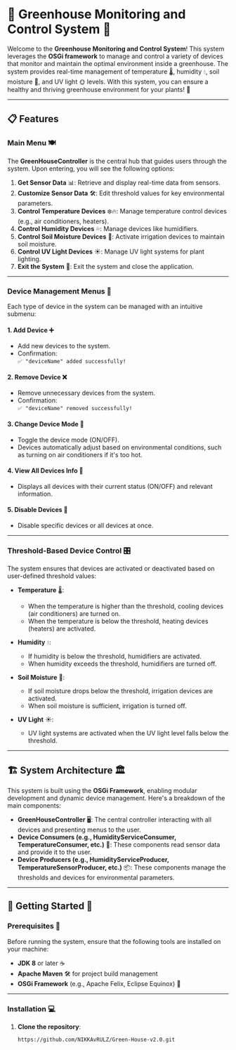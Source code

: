 # 🌱 Greenhouse Monitoring and Control System 🌿

Welcome to the **Greenhouse Monitoring and Control System**! This system leverages the **OSGi framework** to manage and control a variety of devices that monitor and maintain the optimal environment inside a greenhouse. The system provides real-time management of temperature 🌡️, humidity 💧, soil moisture 🌾, and UV light 🌞 levels. With this system, you can ensure a healthy and thriving greenhouse environment for your plants! 🌿

---

## 📋 Features

### **Main Menu** 🍽️

The **GreenHouseController** is the central hub that guides users through the system. Upon entering, you will see the following options:

1. **Get Sensor Data** 📊: Retrieve and display real-time data from sensors.
2. **Customize Sensor Data** 🛠️: Edit threshold values for key environmental parameters.
3. **Control Temperature Devices** ❄️🔥: Manage temperature control devices (e.g., air conditioners, heaters).
4. **Control Humidity Devices** 💦: Manage devices like humidifiers.
5. **Control Soil Moisture Devices** 🌱: Activate irrigation devices to maintain soil moisture.
6. **Control UV Light Devices** ☀️: Manage UV light systems for plant lighting.
7. **Exit the System** 🚪: Exit the system and close the application.

---

### **Device Management Menus** 🔧

Each type of device in the system can be managed with an intuitive submenu:

#### 1. **Add Device** ➕
   - Add new devices to the system.
   - Confirmation:  
     `✅ "deviceName" added successfully!`

#### 2. **Remove Device** ❌
   - Remove unnecessary devices from the system.
   - Confirmation:  
     `✅ "deviceName" removed successfully!`

#### 3. **Change Device Mode** 🔄
   - Toggle the device mode (ON/OFF).
   - Devices automatically adjust based on environmental conditions, such as turning on air conditioners if it's too hot.

#### 4. **View All Devices Info** 🧐
   - Displays all devices with their current status (ON/OFF) and relevant information.

#### 5. **Disable Devices** 🚫
   - Disable specific devices or all devices at once.

---

### **Threshold-Based Device Control** 🎛️

The system ensures that devices are activated or deactivated based on user-defined threshold values:

- **Temperature** 🌡️: 
  - When the temperature is higher than the threshold, cooling devices (air conditioners) are turned on.
  - When the temperature is below the threshold, heating devices (heaters) are activated.
  
- **Humidity** 💧: 
  - If humidity is below the threshold, humidifiers are activated.
  - When humidity exceeds the threshold, humidifiers are turned off.
  
- **Soil Moisture** 🌾: 
  - If soil moisture drops below the threshold, irrigation devices are activated.
  - When soil moisture is sufficient, irrigation is turned off.

- **UV Light** ☀️: 
  - UV light systems are activated when the UV light level falls below the threshold.

---

## 🏗️ System Architecture 🏛️

This system is built using the **OSGi Framework**, enabling modular development and dynamic device management. Here's a breakdown of the main components:

- **GreenHouseController** 🖥️: The central controller interacting with all devices and presenting menus to the user.
- **Device Consumers (e.g., HumidityServiceConsumer, TemperatureConsumer, etc.)** 📡: These components read sensor data and provide it to the user.
- **Device Producers (e.g., HumidityServiceProducer, TemperatureSensorProducer, etc.)** 📦: These components manage the thresholds and devices for environmental parameters.

---

## 🚀 Getting Started 🚀

### **Prerequisites** 🔑

Before running the system, ensure that the following tools are installed on your machine:

- **JDK 8** or later ☕
- **Apache Maven** 🛠️ for project build management
- **OSGi Framework** (e.g., Apache Felix, Eclipse Equinox) 🧩

---

### **Installation** 💻

1. **Clone the repository**:
   ```bash
   https://github.com/NIKKAvRULZ/Green-House-v2.0.git
